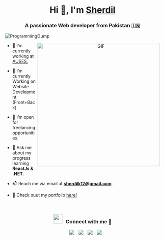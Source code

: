 <h1 align="center">Hi 👋, I'm <a href="https://ProgrammingDump.github.io/Me.io/" target="blank">
Sherdil</a></h1>
<h3 align="center">A passionate Web developer from Pakistan &#127470;&#127475</h3>

<p align="left"> <img src="https://komarev.com/ghpvc/?username=ProgrammingDump&label=Profile%20views&color=0e75b6&style=flat" alt="ProgrammingDump" /> </p>

<a target="_blank" align="center">
  <img align="right" top="500" height="400" width="400" alt="GIF" src="https://media.giphy.com/media/7NoNw4pMNTvgc/giphy.gif">
</a>

- 🔭 I’m currently working at <a href="https://www.linkedin.com/company/air-university-software-engineering-society/mycompany" target="blank">AUSES.</a>

- 🌱 I’m currently Working on Website Development (Front+Back).

- 🤝 I’m open for freelancing opportunities.

- 💬 Ask me about my progress learning **ReactJs & .NET**.

- 📫 Reach me via email at **sherdilk12@gmail.com**.

- 📄 Check ouut my portfolio <a href="https://www.sherdil-portfolio.netlify.com" alt="ProgrammingDump">here!</a>
<br/>
<h3 align="center" > <img src="https://media.giphy.com/media/7NoNw4pMNTvgc/giphy.gif" width="30" height="30" style="margin-right: 10px;">Connect with me 🤝 </h3>

<p align="center">

 <div align="center"  class="icons-social" style="margin-left: 10px;">
        <a style="margin-left: 10px;"  target="_blank" href="https://www.linkedin.com/in/sherdil-khanzada/">
			<img src="https://img.icons8.com/doodle/40/000000/linkedin--v2.png"></a>
        <a style="margin-left: 10px;" target="_blank" href="https://github.com/ProgrammingDump">
		<img src="https://img.icons8.com/doodle/40/000000/github--v1.png"></a>
        <a style="margin-left: 10px;" target="_blank" href="https://instagram.com/sherdilxd">
			<img src="https://img.icons8.com/doodle/40/000000/instagram-new--v2.png"></a>
		<a style="margin-left: 10px;" target="_blank" href="https://www.youtube.com/channel/UCnHdeaGuS-GuVA5Xi64E3CQ">
				<img src="https://img.icons8.com/doodle/1x/youtube--v2.png" ></a>
      </div>

</p>
